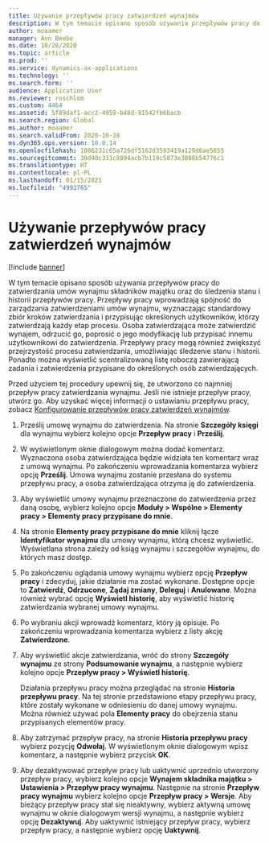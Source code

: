 ```yaml
---
title: Używanie przepływów pracy zatwierdzeń wynajmów
description: W tym temacie opisano sposób używania przepływów pracy do zatwierdzania umów wynajmu składników majątku oraz do śledzenia stanu i historii przepływów pracy.
author: moaamer
manager: Ann Beebe
ms.date: 10/28/2020
ms.topic: article
ms.prod: ''
ms.service: dynamics-ax-applications
ms.technology: ''
ms.search.form: ''
audience: Application User
ms.reviewer: roschlom
ms.custom: 4464
ms.assetid: 5f89daf1-acc2-4959-b48d-91542fb6bacb
ms.search.region: Global
ms.author: moaamer
ms.search.validFrom: 2020-10-28
ms.dyn365.ops.version: 10.0.14
ms.openlocfilehash: 1086231c65a726df5162d3593419a129d6ae5655
ms.sourcegitcommit: 38d40c331c8894acb7b119c5073e3088b54776c1
ms.translationtype: HT
ms.contentlocale: pl-PL
ms.lasthandoff: 01/15/2021
ms.locfileid: "4992765"
---
```

# <a name="use-lease-approval-workflows"></a>Używanie przepływów pracy zatwierdzeń wynajmów

[!include [banner](../includes/banner.md)]

W tym temacie opisano sposób używania przepływów pracy do zatwierdzania umów wynajmu składników majątku oraz do śledzenia stanu i historii przepływów pracy. Przepływy pracy wprowadzają spójność do zarządzania zatwierdzeniami umów wynajmu, wyznaczając standardowy zbiór kroków zatwierdzania i przypisując określonych użytkowników, którzy zatwierdzają każdy etap procesu. Osoba zatwierdzająca może zatwierdzić wynajem, odrzucić go, poprosić o jego modyfikację lub przypisać innemu użytkownikowi do zatwierdzenia. Przepływy pracy mogą również zwiększyć przejrzystość procesu zatwierdzania, umożliwiając śledzenie stanu i historii. Ponadto można wyświetlić scentralizowaną listę roboczą zawierającą zadania i zatwierdzenia przypisane do określonych osób zatwierdzających.

Przed użyciem tej procedury upewnij się, że utworzono co najmniej przepływ pracy zatwierdzania wynajmu. Jeśli nie istnieje przepływ pracy, utwórz go. Aby uzyskać więcej informacji o ustawianiu przepływu pracy, zobacz [Konfigurowanie przepływów pracy zatwierdzeń wynajmów](set-up-lease-wrkflw.md).

1. Prześlij umowę wynajmu do zatwierdzenia. Na stronie **Szczegóły księgi** dla wynajmu wybierz kolejno opcje **Przepływ pracy** i **Prześlij**.
2. W wyświetlonym oknie dialogowym można dodać komentarz. Wyznaczona osoba zatwierdzająca będzie widziała ten komentarz wraz z umową wynajmu. Po zakończeniu wprowadzania komentarza wybierz opcję **Prześlij**. Umowa wynajmu zostanie przesłana do systemu przepływu pracy, a osoba zatwierdzająca otrzyma ją do zatwierdzenia.
3. Aby wyświetlić umowy wynajmu przeznaczone do zatwierdzenia przez daną osobę, wybierz kolejno opcje **Moduły \> Wspólne \> Elementy pracy \> Elementy pracy przypisane do mnie**.
4. Na stronie **Elementy pracy przypisane do mnie** kliknij łącze **Identyfikator wynajmu** dla umowy wynajmu, którą chcesz wyświetlić. Wyświetlana strona zależy od ksiąg wynajmu i szczegółów wynajmu, do których masz dostęp.
5. Po zakończeniu oglądania umowy wynajmu wybierz opcję **Przepływ pracy** i zdecyduj, jakie działanie ma zostać wykonane. Dostępne opcje to **Zatwierdź**, **Odrzucone**, **Żądaj zmiany**, **Deleguj** i **Anulowane**. Można również wybrać opcję **Wyświetl historię**, aby wyświetlić historię zatwierdzania wybranej umowy wynajmu.
6. Po wybraniu akcji wprowadź komentarz, który ją opisuje. Po zakończeniu wprowadzania komentarza wybierz z listy akcję **Zatwierdzone**.
7. Aby wyświetlić akcje zatwierdzania, wróć do strony **Szczegóły wynajmu** ze strony **Podsumowanie wynajmu**, a następnie wybierz kolejno opcje **Przepływ pracy \> Wyświetl historię**.

    Działania przepływu pracy można przeglądać na stronie **Historia przepływu pracy**. Na tej stronie przedstawiono etapy przepływu pracy, które zostały wykonane w odniesieniu do danej umowy wynajmu. Można również używać pola **Elementy pracy** do obejrzenia stanu przypisanych elementów pracy.

8. Aby zatrzymać przepływ pracy, na stronie **Historia przepływu pracy** wybierz pozycję **Odwołaj**. W wyświetlonym oknie dialogowym wpisz komentarz, a następnie wybierz przycisk **OK**.
9. Aby dezaktywować przepływ pracy lub uaktywnić uprzednio utworzony przepływ pracy, wybierz kolejno opcje **Wynajem składnika majątku \> Ustawienia \> Przepływ pracy wynajmu**. Następnie na stronie **Przepływ pracy wynajmu** wybierz kolejno opcje **Przepływ pracy \> Wersje**. Aby bieżący przepływ pracy stał się nieaktywny, wybierz aktywną umowę wynajmu w oknie dialogowym wersji wynajmu, a następnie wybierz opcję **Dezaktywuj**. Aby uaktywnić istniejący przepływ pracy, wybierz przepływ pracy, a następnie wybierz opcję **Uaktywnij**.
